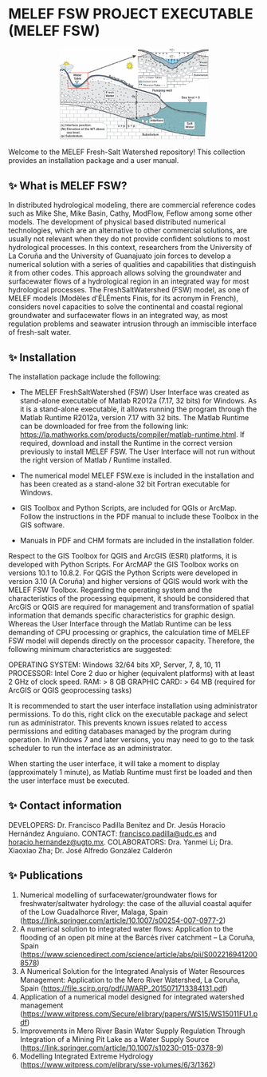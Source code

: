 # MELEF FSW PROJECT EXECUTABLE (MELEF FSW)

<div style="text-align: center;">
<img src="https://github.com/MELEFFSW/EXECUTABLE/blob/master/ASSETS/GraphicalAbstract.png" alt="MELEF FSW MODEL" width="300" style="display: inline-block; float: none;">
</div>

 
Welcome to the MELEF Fresh-Salt Watershed repository! This collection provides an installation package and a user manual.
 
## ✨ What is MELEF FSW?
 
In distributed hydrological modeling, there are commercial reference codes such as Mike She, Mike Basin, Cathy, ModFlow, 
Feflow among some other models. The development of physical based distributed numerical technologies, which are an alternative to other commercial solutions, are 
usually not relevant when they do not provide confident solutions to most hydrological processes. In this context, researchers from the University of 
La Coruña and the University of Guanajuato join forces to develop a numerical solution with a series of qualities and capabilities that distinguish it from other codes. 
This approach allows solving the groundwater and surfacewater flows of a hydrological region in an integrated way for most hydrological processes. 
The FreshSaltWatershed (FSW) model, as one of MELEF models (Modèles d'ÉLÉments Finis, for its acronym in French), considers novel capacities to solve the continental 
and coastal regional groundwater and surfacewater flows in an integrated way, as most regulation problems and seawater intrusion through an immiscible interface of fresh-salt water.

## ✨ Installation

The installation package include the following:

- The MELEF FreshSaltWatershed (FSW) User Interface was created as stand-alone executable of Matlab R2012a (7.17, 32 bits) for Windows. As it is a stand-alone executable, 
it allows running the program through the Matlab Runtime R2012a, version 7.17 with 32 bits. The Matlab Runtime can be downloaded for free from the following link: 
https://la.mathworks.com/products/compiler/matlab-runtime.html. If required, download and install the Runtime in the correct version previously to install MELEF FSW. 
The User Interface will not run without the right version of Matlab / Runtime installed. 

- The numerical model MELEF FSW.exe is included in the installation and has been created as a stand-alone 32 bit Fortran executable for Windows. 

- GIS Toolbox and Python Scripts, are included for QGIs or ArcMap. Follow the instructions in the PDF manual to include these Toolbox in the GIS software.

- Manuals in PDF and CHM formats are included in the installation folder.

Respect to the GIS Toolbox for QGIS and ArcGIS (ESRI) platforms, it is developed with Python Scripts. For ArcMAP the GIS Toolbox works on versions 10.1 to 10.8.2. 
For QGIS the Python Scripts were developed in version 3.10 (A Coruña) and higher versions of QGIS would work with the MELEF FSW Toolbox.
Regarding the operating system and the characteristics of the processing equipment, it should be considered that ArcGIS or QGIS are required for management 
and transformation of spatial information that demands specific characteristics for graphic design. Whereas the User Interface through the Matlab Runtime 
can be less demanding of CPU processing or graphics, the calculation time of MELEF FSW model will depends directly on the processor capacity. 
Therefore, the following minimum characteristics are suggested:

OPERATING SYSTEM: Windows 32/64 bits XP, Server, 7, 8, 10, 11
PROCESSOR: Intel Core 2 duo or higher (equivalent platforms) with at least 2 GHz of clock speed.
RAM: > 8 GB
GRAPHIC CARD: > 64 MB (required for ArcGIS or QGIS geoprocessing tasks)

It is recommended to start the user interface installation using administrator permissions. To do this, right click on the executable package and select run as administrator. 
This prevents known issues related to access permissions and editing databases managed by the program during operation. In Windows 7 and later versions, you may need to 
go to the task scheduler to run the interface as an administrator.

When starting the user interface, it will take a moment to display (approximately 1 minute), as Matlab Runtime must first be loaded and then the user interface must be executed.

## ✨ Contact information

DEVELOPERS: Dr. Francisco Padilla Benítez and Dr. Jesús Horacio Hernández Anguiano.
CONTACT: francisco.padilla@udc.es and horacio.hernandez@ugto.mx.
COLABORATORS: Dra. Yanmei Li; Dra. Xiaoxiao Zha; Dr. José Alfredo González Calderón

## ✨ Publications

1. Numerical modelling of surfacewater/groundwater flows for freshwater/saltwater hydrology: the case of the alluvial coastal aquifer of the Low Guadalhorce River, Malaga, Spain (https://link.springer.com/article/10.1007/s00254-007-0977-2)
2. A numerical solution to integrated water flows: Application to the flooding of an open pit mine at the Barcés river catchment – La Coruña, Spain (https://www.sciencedirect.com/science/article/abs/pii/S0022169412008578)
3. A Numerical Solution for the Integrated Analysis of Water Resources Management: Application to the Mero River Watershed,  La Coruña, Spain (https://file.scirp.org/pdf/JWARP_2015071713384131.pdf)
4. Application of a numerical model designed for integrated watershed management (https://www.witpress.com/Secure/elibrary/papers/WS15/WS15011FU1.pdf)
5. Improvements in Mero River Basin Water Supply Regulation Through Integration of a Mining Pit Lake as a Water Supply Source (https://link.springer.com/article/10.1007/s10230-015-0378-9)
6. Modelling Integrated Extreme Hydrology (https://www.witpress.com/elibrary/sse-volumes/6/3/1362)
